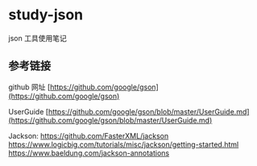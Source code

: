 # study-json #
json 工具使用笔记

## 参考链接 ##

github 网址 [https://github.com/google/gson](https://github.com/google/gson)

UserGuide [https://github.com/google/gson/blob/master/UserGuide.md](https://github.com/google/gson/blob/master/UserGuide.md)

Jackson: 
https://github.com/FasterXML/jackson
https://www.logicbig.com/tutorials/misc/jackson/getting-started.html
https://www.baeldung.com/jackson-annotations